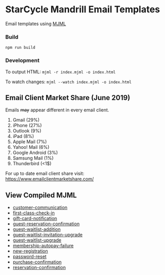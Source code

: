 # StarCycle Mandrill Email Templates

Email templates using [MJML](https://mjml.io/download)

### Build
`npm run build`

### Development
To output HTML:
`mjml -r index.mjml -o index.html`

To watch changes:
`mjml --watch index.mjml -o index.html`

## Email Client Market Share (June 2019)
Emails <s>may</s> appear different in every email client.
1. Gmail (29%)
2. iPhone (27%)
3. Outlook (9%)
4. iPad (8%)
5. Apple Mail (7%)
6. Yahoo! Mail (6%)
7. Google Android (3%)
9. Samsung Mail (1%)
10. Thunderbird (<1$)

For up to date email client share visit: https://www.emailclientmarketshare.com/

## View Compiled MJML
- [customer-communication](./dist/customer-communication)
- [first-class-check-in](./dist/first-class-check-in)
- [gift-card-notification](./dist/gift-card-notification)
- [guest-reservation-confirmation](./dist/guest-reservation-confirmation)
- [guest-waitlist-addition](./dist/guest-waitlist-addition)
- [guest-waitlist-invitation-upgrade](./dist/guest-waitlist-invitation-upgrade)
- [guest-waitlist-upgrade](./dist/guest-waitlist-upgrade)
- [membership-autopay-failure](./dist/membership-autopay-failure)
- [new-registration](./dist/new-registration)
- [password-reset](./dist/password-reset)
- [purchase-confirmation](./dist/purchase-confirmation)
- [reservation-confirmation](./dist/reservation-confirmation)
